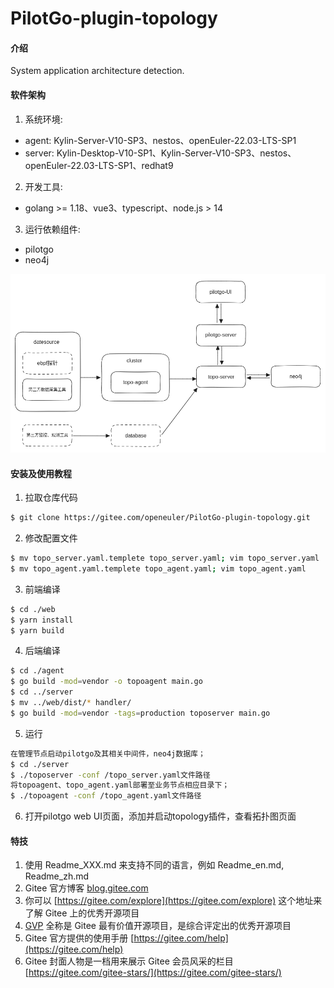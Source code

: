 # PilotGo-plugin-topology

#### 介绍
System application architecture detection.

#### 软件架构
1. 系统环境: 
- agent: Kylin-Server-V10-SP3、nestos、openEuler-22.03-LTS-SP1
- server: Kylin-Desktop-V10-SP1、Kylin-Server-V10-SP3、nestos、openEuler-22.03-LTS-SP1、redhat9
2. 开发工具:
- golang >= 1.18、vue3、typescript、node.js > 14
3. 运行依赖组件:
- pilotgo
- neo4j

![Alt text](docs/pilotgo-plugin-topo.png)

#### 安装及使用教程
1. 拉取仓库代码
```bash
$ git clone https://gitee.com/openeuler/PilotGo-plugin-topology.git
```
2. 修改配置文件
```bash
$ mv topo_server.yaml.templete topo_server.yaml; vim topo_server.yaml
$ mv topo_agent.yaml.templete topo_agent.yaml; vim topo_agent.yaml
```
3. 前端编译
```bash
$ cd ./web
$ yarn install
$ yarn build
```
4. 后端编译
```bash
$ cd ./agent
$ go build -mod=vendor -o topoagent main.go
$ cd ../server
$ mv ../web/dist/* handler/
$ go build -mod=vendor -tags=production toposerver main.go
```
5. 运行
```bash
在管理节点启动pilotgo及其相关中间件，neo4j数据库；
$ cd ./server
$ ./toposerver -conf /topo_server.yaml文件路径
将topoagent、topo_agent.yaml部署至业务节点相应目录下；
$ ./topoagent -conf /topo_agent.yaml文件路径
```
6. 打开pilotgo web UI页面，添加并启动topology插件，查看拓扑图页面

#### 特技

1.  使用 Readme\_XXX.md 来支持不同的语言，例如 Readme\_en.md, Readme\_zh.md
2.  Gitee 官方博客 [blog.gitee.com](https://blog.gitee.com)
3.  你可以 [https://gitee.com/explore](https://gitee.com/explore) 这个地址来了解 Gitee 上的优秀开源项目
4.  [GVP](https://gitee.com/gvp) 全称是 Gitee 最有价值开源项目，是综合评定出的优秀开源项目
5.  Gitee 官方提供的使用手册 [https://gitee.com/help](https://gitee.com/help)
6.  Gitee 封面人物是一档用来展示 Gitee 会员风采的栏目 [https://gitee.com/gitee-stars/](https://gitee.com/gitee-stars/)
